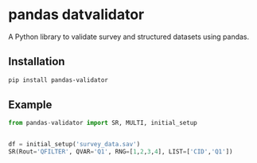 # pandas datvalidator


A Python library to validate survey and structured datasets using pandas.


## Installation
```bash
pip install pandas-validator
```


## Example
```python
from pandas-validator import SR, MULTI, initial_setup


df = initial_setup('survey_data.sav')
SR(Rout='QFILTER', QVAR='Q1', RNG=[1,2,3,4], LIST=['CID','Q1'])
```
